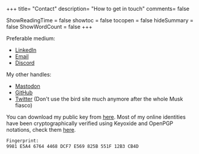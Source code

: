 +++
title= "Contact"
description= "How to get in touch"
comments= false

ShowReadingTime = false
showtoc = false
tocopen = false
hideSummary = false
ShowWordCount = false
+++


Preferable medium:
- [LinkedIn](https://www.linkedin.com/in/sachinkumardhaka/)
- [Email](mailto:xcyfun@protonmail.com)
- [Discord](https://discord.com/users/346443596641075200)


My other handles:
- [Mastodon](https://hachyderm.io/@cyfun)
- [GitHub](https://github.com/s4ch)
- [Twitter](https://twitter.com/s4ch) (Don't use the bird site much anymore after the whole Musk fiasco)

You can download my public key from [here](https://keys.openpgp.org/pks/lookup?op=get&options=mr&search=0x9981E5A467644468DCF7E569825B551F12B3CB4D). Most of my online identities have been cryptographically verified using Keyoxide and OpenPGP notations, check them [here](https://keyoxide.org/9981E5A467644468DCF7E569825B551F12B3CB4D).

```bash
Fingerprint:
9981 E5A4 6764 4468 DCF7 E569 825B 551F 12B3 CB4D
```
